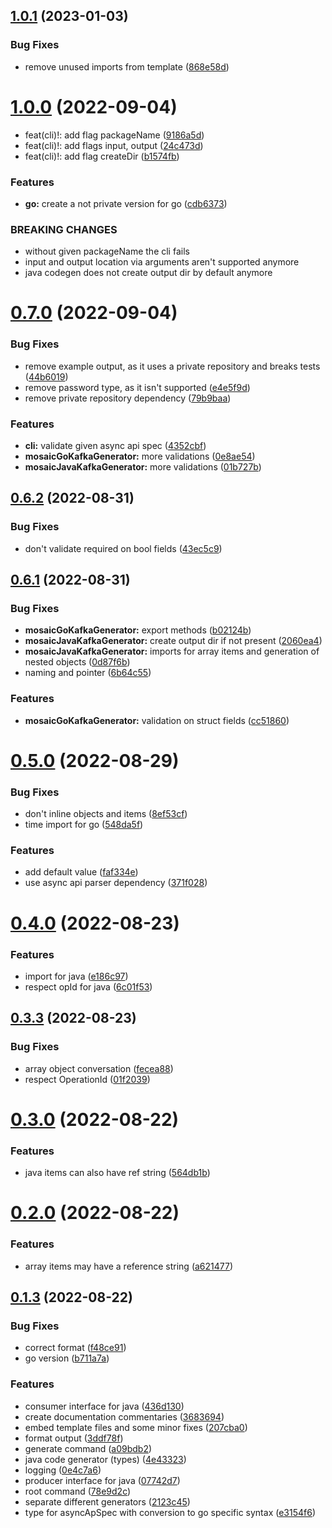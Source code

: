 ## [1.0.1](https://github.com/c0olix/asyncApiCodeGen/compare/v1.0.0...v1.0.1) (2023-01-03)


### Bug Fixes

* remove unused imports from template ([868e58d](https://github.com/c0olix/asyncApiCodeGen/commit/868e58d8ca13d048b95627faebcbfa79417943ab))



# [1.0.0](https://github.com/c0olix/asyncApiCodeGen/compare/v0.7.0...v1.0.0) (2022-09-04)


* feat(cli)!: add flag packageName ([9186a5d](https://github.com/c0olix/asyncApiCodeGen/commit/9186a5dcde97ceff911e79c0d6803e8f85a21bec))
* feat(cli)!: add flags input, output ([24c473d](https://github.com/c0olix/asyncApiCodeGen/commit/24c473d3a9bb5daa7cd13766fc9d3636be8edb05))
* feat(cli)!: add flag createDir ([b1574fb](https://github.com/c0olix/asyncApiCodeGen/commit/b1574fb5cf603634ade6840238b1e4f3be41488d))


### Features

* **go:** create a not private version for go ([cdb6373](https://github.com/c0olix/asyncApiCodeGen/commit/cdb63739f92674461ec3fc0dcb30a10930cfb2f3))


### BREAKING CHANGES

* without given packageName the cli fails
* input and output location via arguments aren't supported anymore
* java codegen does not create output dir by default anymore



# [0.7.0](https://github.com/c0olix/asyncApiCodeGen/compare/v0.6.2...v0.7.0) (2022-09-04)


### Bug Fixes

* remove example output, as it uses a private repository and breaks tests ([44b6019](https://github.com/c0olix/asyncApiCodeGen/commit/44b601939c90d16633a46d3cda5d6816b55f2173))
* remove password type, as it isn't supported ([e4e5f9d](https://github.com/c0olix/asyncApiCodeGen/commit/e4e5f9d25276ec12b75824e0a60a2785625841c2))
* remove private repository dependency ([79b9baa](https://github.com/c0olix/asyncApiCodeGen/commit/79b9baa73789d27fb008f4b7439b6699c816f790))


### Features

* **cli:** validate given async api spec ([4352cbf](https://github.com/c0olix/asyncApiCodeGen/commit/4352cbf5a85fe2e956032b096ba77d763a23a073))
* **mosaicGoKafkaGenerator:** more validations ([0e8ae54](https://github.com/c0olix/asyncApiCodeGen/commit/0e8ae54858d2c2eb05fb3983aa163423f3f5cd6d))
* **mosaicJavaKafkaGenerator:** more validations ([01b727b](https://github.com/c0olix/asyncApiCodeGen/commit/01b727b0c03b35a624083396a2b41745d00e9fcd))



## [0.6.2](https://github.com/c0olix/asyncApiCodeGen/compare/v0.6.1...v0.6.2) (2022-08-31)


### Bug Fixes

* don't validate required on bool fields ([43ec5c9](https://github.com/c0olix/asyncApiCodeGen/commit/43ec5c9907cb266f7a3a474532bbc6ae0ce8ce70))



## [0.6.1](https://github.com/c0olix/asyncApiCodeGen/compare/v0.5.0...v0.6.1) (2022-08-31)


### Bug Fixes

* **mosaicGoKafkaGenerator:** export methods ([b02124b](https://github.com/c0olix/asyncApiCodeGen/commit/b02124bafb620385eb34a6425649b316f91f984f))
* **mosaicJavaKafkaGenerator:** create output dir if not present ([2060ea4](https://github.com/c0olix/asyncApiCodeGen/commit/2060ea4e01bb73079800ee31780e104f08264250))
* **mosaicJavaKafkaGenerator:** imports for array items and generation of nested objects ([0d87f6b](https://github.com/c0olix/asyncApiCodeGen/commit/0d87f6be6dcece40d91b672ed3e323a16f5d39dc))
* naming and pointer ([6b64c55](https://github.com/c0olix/asyncApiCodeGen/commit/6b64c55f2fc3481d6f44eb64a132db1867ba6674))


### Features

* **mosaicGoKafkaGenerator:** validation on struct fields ([cc51860](https://github.com/c0olix/asyncApiCodeGen/commit/cc518606b6d7f252e49202b5220b61f8314374c8))



# [0.5.0](https://github.com/c0olix/asyncApiCodeGen/compare/v0.4.0...v0.5.0) (2022-08-29)


### Bug Fixes

* don't inline objects and items ([8ef53cf](https://github.com/c0olix/asyncApiCodeGen/commit/8ef53cf393478435cab09dc8fee207ebbe108daa))
* time import for go ([548da5f](https://github.com/c0olix/asyncApiCodeGen/commit/548da5f9e0ec15c93faba2bf42e4eff81cd90458))


### Features

* add default value ([faf334e](https://github.com/c0olix/asyncApiCodeGen/commit/faf334e8e17a2f7faa8fa8cb7749f3c98be4d409))
* use async api parser dependency ([371f028](https://github.com/c0olix/asyncApiCodeGen/commit/371f0286a611d80ba0f95976001bbb09103a37e5))



# [0.4.0](https://github.com/c0olix/asyncApiCodeGen/compare/v0.3.3...v0.4.0) (2022-08-23)


### Features

* import for java ([e186c97](https://github.com/c0olix/asyncApiCodeGen/commit/e186c97f53ef1302ce1f9881e7229f3302fb246f))
* respect opId for java ([6c01f53](https://github.com/c0olix/asyncApiCodeGen/commit/6c01f53d72dc7f3d58c5ff43db8f4395e98d9813))



## [0.3.3](https://github.com/c0olix/asyncApiCodeGen/compare/v0.3.0...v0.3.3) (2022-08-23)


### Bug Fixes

* array object conversation ([fecea88](https://github.com/c0olix/asyncApiCodeGen/commit/fecea8816f1a6cbb31da4857754b242df7e9a417))
* respect OperationId ([01f2039](https://github.com/c0olix/asyncApiCodeGen/commit/01f203939997a9d7bcf0f41d9385a9c7fa564df8))



# [0.3.0](https://github.com/c0olix/asyncApiCodeGen/compare/v0.2.0...v0.3.0) (2022-08-22)


### Features

* java items can also have ref string ([564db1b](https://github.com/c0olix/asyncApiCodeGen/commit/564db1bdb64a201afd2b48877d546b4470fd50a6))



# [0.2.0](https://github.com/c0olix/asyncApiCodeGen/compare/v0.1.3...v0.2.0) (2022-08-22)


### Features

* array items may have a reference string ([a621477](https://github.com/c0olix/asyncApiCodeGen/commit/a62147791b1efe12a9599bafa245946d926086f3))



## [0.1.3](https://github.com/c0olix/asyncApiCodeGen/compare/78e9d2c1e1252aaf0a6ab0cbd81bca4b309791b4...v0.1.3) (2022-08-22)


### Bug Fixes

* correct format ([f48ce91](https://github.com/c0olix/asyncApiCodeGen/commit/f48ce912a6631ca80c93010717919f9ad9e418d0))
* go version ([b711a7a](https://github.com/c0olix/asyncApiCodeGen/commit/b711a7a3f5b379c79f6dca61c12639872a8db995))


### Features

* consumer interface for java ([436d130](https://github.com/c0olix/asyncApiCodeGen/commit/436d130f6885de74b194efc65e9bcbbec2225cca))
* create documentation commentaries ([3683694](https://github.com/c0olix/asyncApiCodeGen/commit/368369466da04102465bb51af38a3181a0365952))
* embed template files and some minor fixes ([207cba0](https://github.com/c0olix/asyncApiCodeGen/commit/207cba0b4c8c7a965ed199204c5d2e0a6a16d7e7))
* format output ([3ddf78f](https://github.com/c0olix/asyncApiCodeGen/commit/3ddf78ff71580070324701388ffcc9f9752ea7e7))
* generate command ([a09bdb2](https://github.com/c0olix/asyncApiCodeGen/commit/a09bdb28f7dd7a46e58db5c10cf74edbfbb53037))
* java code generator (types) ([4e43323](https://github.com/c0olix/asyncApiCodeGen/commit/4e4332323226d84c9198f558711e6067df5470e9))
* logging ([0e4c7a6](https://github.com/c0olix/asyncApiCodeGen/commit/0e4c7a67a54a7926fdb83e6f45295c2051fc25d2))
* producer interface for java ([07742d7](https://github.com/c0olix/asyncApiCodeGen/commit/07742d78b8028829b9301e67d5d1d7bb622e1f1a))
* root command ([78e9d2c](https://github.com/c0olix/asyncApiCodeGen/commit/78e9d2c1e1252aaf0a6ab0cbd81bca4b309791b4))
* separate different generators ([2123c45](https://github.com/c0olix/asyncApiCodeGen/commit/2123c4581488dd92257f36d87b1a9e77afb367ef))
* type for asyncApSpec with conversion to go specific syntax ([e3154f6](https://github.com/c0olix/asyncApiCodeGen/commit/e3154f60a7eff2a6d0a80a78730a5668dc25d95f))



